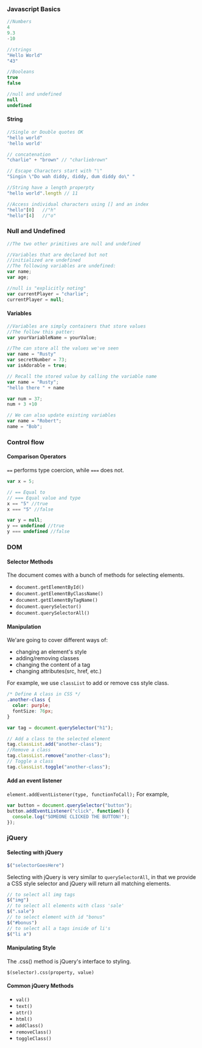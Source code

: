 ### Javascript Basics
```javascript
//Numbers
4
9.3
-10

//strings
"Hello World"
"43"

//Booleans
true
false

//null and undefined
null
undefined
```

#### String
```javascript
//Single or Double quotes OK
"hello world"
'hello world'

// concatenation
"charlie" + "brown" // "charliebrown"

// Escape Characters start with "\"
"Singin \"Do wah diddy, diddy, dum diddy do\" "

//String have a length properpty
"hello world".length // 11

//Access individual characters using [] and an index
"hello"[0]   //"h"
"hello"[4]   //"o"
```

### Null and Undefined
```javascript
//The two other primitives are null and undefined

//Variables that are declared but not
//initialized are undefined
//The following variables are undefined:
var name;
var age;

//null is "explicitly noting"
var currentPlayer = "charlie";
currentPlayer = null;
```

#### Variables
```javascript
//Variables are simply containers that store values
//The follow this patter:
var yourVariableName = yourValue;

//The can store all the values we've seen
var name = "Rusty"
var secretNumber = 73;
var isAdorable = true;

// Recall the stored value by calling the variable name
var name = "Rusty";
"hello there " + name

var num = 37;
num + 3 +10

// We can also update esisting variables
var name = "Robert";
name = "Bob";
```



### Control flow
#### Comparison Operators
`==` performs type coercion, while `===` does not.
```javascript
var x = 5;

// == Equal to
// === Equal value and type
x == "5" //true
x === "5" //false

var y = null;
y == undefined //true
y === undefined //false
```


### DOM
#### Selector Methods
The document comes with a bunch of methods for selecting elements.
* `document.getElementById()`
* `document.getElementByClassName()`
* `document.getElementByTagName()`
* `document.querySelector()`
* `document.querySelectorAll()`

#### Manipulation 
We'are going to cover different ways of:
* changing an element's style
* adding/removing classes
* changing the content of a tag
* changing attributes(src, href, etc.)

For example, we use `classList` to add or remove css style class.
``` css
/* Define A class in CSS */
.another-class {
  color: purple;
  fontSize: 76px;
}
```
``` javascript
var tag = document.querySelector("h1");

// Add a class to the selected element
tag.classList.add("another-class");
//Remove a class
tag.classList.remove("another-class");
// Toggle a class
tag.classList.toggle("another-class");
```

#### Add an event listener
`element.addEventListener(type, functionToCall);`
For example,
``` javascript
var button = document.querySelector("button");
button.addEventListener("click", function() {
  console.log("SOMEONE CLICKED THE BUTTON!");
});
```

### jQuery
#### Selecting with jQuery
``` javascript
$("selectorGoesHere")
```
Selecting with jQuery is very similar to `querySelectorAll`, in that we provide a CSS style selector and jQuery will return all matching elements.
``` javascript
// to select all img tags
$("img")
// to select all elements with class 'sale'
$(".sale")
// to select element with id "bonus"
$("#bonus")
// to select all a tags inside of li's
$("li a")
```
#### Manipulating Style
The .css() method is jQuery's interface to styling.
```
$(selector).css(property, value)
```

#### Common jQuery Methods
* `val()`
* `text()`
* `attr()`
* `html()`
* `addClass()`
* `removeClass()`
* `toggleClass()`